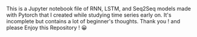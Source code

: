 This is a Jupyter notebook file of RNN, LSTM, and Seq2Seq models made with Pytorch that I created while studying time series early on.
It's incomplete but contains a lot of beginner's thoughts.
Thank you ! and please Enjoy this Repository ! 😀

